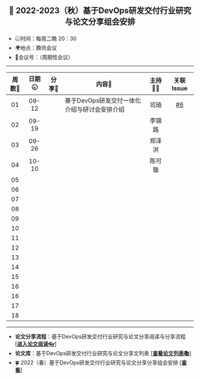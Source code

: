 ## <p align="center">🍁 2022-2023（秋）基于DevOps研发交付行业研究与论文分享组会安排</p>

- 🕣时间：每周二晚 20：30
- 🌍地点：腾讯会议
- 📠会议号：（周期性会议）


****


| 周数📆 | 日期🕣 | 分享🙋  | 内容📒                                                        | 主持💂‍♂️ |                          关联 Issue                          |
| :---: | :---: | :----: | ------------------------------------------------------------ | :----: | :----------------------------------------------------------: |
|  01   | 09-12 |    | 基于DevOps研发交付一体化介绍与研讨会安排介绍                                    |  司琦  |   [#6](https://github.com/OpenEduTech/EduTechResearch/issues/6)   |
|  02   | 09-19 |   |  | 李锦路 |  |
|  03   | 09-26 |  |  | 郑泽洪 |  |
|  04   | 10-10 |  |    | 陈可璇 |  |
|  05   |  |  |    |  |  |
|  06   |  |  |    |  |  |
|  07   |  |  |    |  |  |
|  08   |  |  |    |  |  |
|  09   |  |  |    |  |  |
|  10   |  |  |    |  |  |
|  11   |  |  |    |  |  |
|  12   |  |  |    |  |  |
|  13   |  |  |    |  |  |
|  14   |  |  |    |  |  |
|  15   |  |  |    |  |  |
|  16   |  |  |    |  |  |
|  16   |  |  |    | |  |
|  17   |  |  |    |  |  |
|  18   |  |  |    |  |  |


****

* **论文分享流程**：基于DevOps研发交付行业研究与论文分享阅读与分享流程 [[**进入论文阅读👓**]()]
* **论文库**：基于DevOps研发交付行业研究与论文分享文列表 [[**查看论文列表📚**]()]
* 🍀 2022（春）基于DevOps研发交付行业研究与论文分享分享组会安排 [[**查看**]()]

